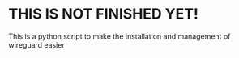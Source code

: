 # THIS IS NOT FINISHED YET!

This is a python script to make the installation and management of wireguard easier
